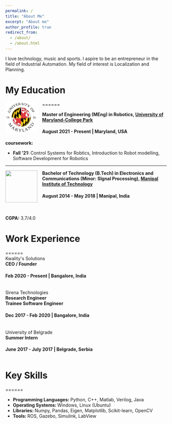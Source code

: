 ```yaml
---
permalink: /
title: "About Me"
excerpt: "About me"
author_profile: true
redirect_from: 
  - /about/
  - /about.html
---
```


I love technology, music and sports. I aspire to be an entrepreneur in the field of Industrial Automation. My field of interest is Localization and Planning. 

# My Education
======
<img align="left" height="100" width="100" src="../images/umd.jpg" style="padding-right:15px">

**Master of Engineering (MEng) in Robotics, [University of Maryland-College Park](https://www.umd.edu/)**
#### August 2021 - Present | Maryland, USA
<strong>coursework:</strong>
* <strong>Fall '21: </strong>Control Systems for Robtics, Introduction to Robot modelling, Software Development for Robotics <br>

-----
<img align="left" height="100" width="100" src="../images/mit.jpeg" style="padding-right:15px">

**Bachelor of Technology (B.Tech) in Electronics and Communications (Minor: SIgnal Processing), [Manipal Institute of Technology](https://manipal.edu/mit.html)**
#### August 2014 - May 2018 | Manipal, India
<br><br>
<strong>CGPA:</strong> 3.7/4.0 <br>

# Work Experience
======<br>
Kwality's Solutions<br>
**CEO / Founder**
#### Feb 2020 - Present | Bangalore, India<br><br>

Sirena Technologies<br>
**Research Engineer**<br>
**Trainee Software Engineer**
#### Dec 2017 - Feb 2020 | Bangalore, India<br><br>

University of Belgrade<br>
**Summer Intern**
#### June 2017 - July 2017 | Belgrade, Serbia<br><br>

# Key Skills
======
* <strong> Programming Languages: </strong> Python, C++, Matlab, Verilog, Java <br>
* <strong> Operating Systems: </strong> Windows, Linux (Ubuntu) <br>
* <strong> Libraries: </strong> Numpy, Pandas, Eigen, Matplotlib, Scikit-learn, OpenCV <br>
* <strong> Tools: </strong> ROS, Gazebo, Simulink, LabView <br>
